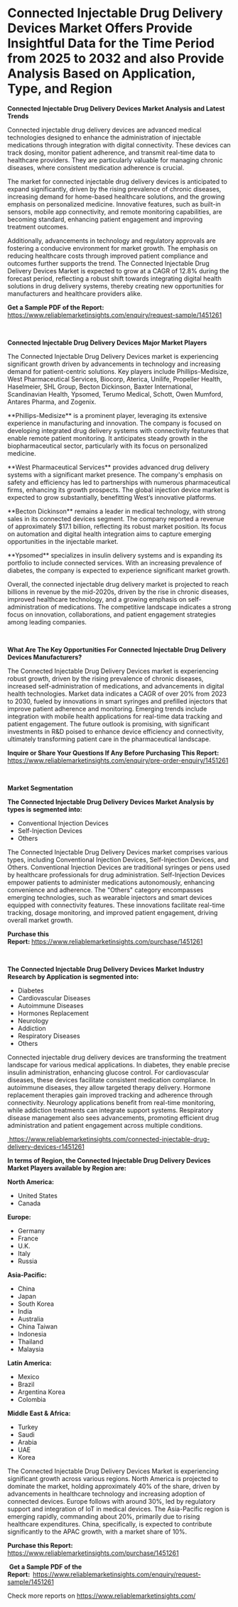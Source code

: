 <p><h1>Connected Injectable Drug Delivery Devices Market Offers Provide Insightful Data for the Time Period from 2025 to 2032 and also Provide Analysis Based on Application, Type, and Region</h1></p><p><strong>Connected Injectable Drug Delivery Devices Market Analysis and Latest Trends</strong></p>
<p><p>Connected injectable drug delivery devices are advanced medical technologies designed to enhance the administration of injectable medications through integration with digital connectivity. These devices can track dosing, monitor patient adherence, and transmit real-time data to healthcare providers. They are particularly valuable for managing chronic diseases, where consistent medication adherence is crucial.</p><p>The market for connected injectable drug delivery devices is anticipated to expand significantly, driven by the rising prevalence of chronic diseases, increasing demand for home-based healthcare solutions, and the growing emphasis on personalized medicine. Innovative features, such as built-in sensors, mobile app connectivity, and remote monitoring capabilities, are becoming standard, enhancing patient engagement and improving treatment outcomes.</p><p>Additionally, advancements in technology and regulatory approvals are fostering a conducive environment for market growth. The emphasis on reducing healthcare costs through improved patient compliance and outcomes further supports the trend. The Connected Injectable Drug Delivery Devices Market is expected to grow at a CAGR of 12.8% during the forecast period, reflecting a robust shift towards integrating digital health solutions in drug delivery systems, thereby creating new opportunities for manufacturers and healthcare providers alike.</p></p>
<p><strong>Get a Sample PDF of the Report:&nbsp;</strong> <a href="https://www.reliablemarketinsights.com/enquiry/request-sample/1451261?utm_campaign=3220&utm_medium=2&utm_source=Github&utm_content=ia&utm_term=04032025&utm_id=connected-injectable-drug-delivery-devices">https://www.reliablemarketinsights.com/enquiry/request-sample/1451261</a></p>
<p>&nbsp;</p>
<p><strong>Connected Injectable Drug Delivery Devices Major Market Players</strong></p>
<p><p>The Connected Injectable Drug Delivery Devices market is experiencing significant growth driven by advancements in technology and increasing demand for patient-centric solutions. Key players include Phillips-Medisize, West Pharmaceutical Services, Biocorp, Aterica, Unilife, Propeller Health, Haselmeier, SHL Group, Becton Dickinson, Baxter International, Scandinavian Health, Ypsomed, Terumo Medical, Schott, Owen Mumford, Antares Pharma, and Zogenix.</p><p>**Phillips-Medisize** is a prominent player, leveraging its extensive experience in manufacturing and innovation. The company is focused on developing integrated drug delivery systems with connectivity features that enable remote patient monitoring. It anticipates steady growth in the biopharmaceutical sector, particularly with its focus on personalized medicine.</p><p>**West Pharmaceutical Services** provides advanced drug delivery systems with a significant market presence. The company's emphasis on safety and efficiency has led to partnerships with numerous pharmaceutical firms, enhancing its growth prospects. The global injection device market is expected to grow substantially, benefitting West’s innovative platforms.</p><p>**Becton Dickinson** remains a leader in medical technology, with strong sales in its connected devices segment. The company reported a revenue of approximately $17.1 billion, reflecting its robust market position. Its focus on automation and digital health integration aims to capture emerging opportunities in the injectable market.</p><p>**Ypsomed** specializes in insulin delivery systems and is expanding its portfolio to include connected services. With an increasing prevalence of diabetes, the company is expected to experience significant market growth.</p><p>Overall, the connected injectable drug delivery market is projected to reach billions in revenue by the mid-2020s, driven by the rise in chronic diseases, improved healthcare technology, and a growing emphasis on self-administration of medications. The competitive landscape indicates a strong focus on innovation, collaborations, and patient engagement strategies among leading companies.</p></p>
<p>&nbsp;</p>
<p><strong>What Are The Key Opportunities For Connected Injectable Drug Delivery Devices Manufacturers?</strong></p>
<p><p>The Connected Injectable Drug Delivery Devices market is experiencing robust growth, driven by the rising prevalence of chronic diseases, increased self-administration of medications, and advancements in digital health technologies. Market data indicates a CAGR of over 20% from 2023 to 2030, fueled by innovations in smart syringes and prefilled injectors that improve patient adherence and monitoring. Emerging trends include integration with mobile health applications for real-time data tracking and patient engagement. The future outlook is promising, with significant investments in R&D poised to enhance device efficiency and connectivity, ultimately transforming patient care in the pharmaceutical landscape.</p></p>
<p><strong>Inquire or Share Your Questions If Any Before Purchasing This Report:</strong> <a href="https://www.reliablemarketinsights.com/enquiry/pre-order-enquiry/1451261?utm_campaign=3220&utm_medium=2&utm_source=Github&utm_content=ia&utm_term=04032025&utm_id=connected-injectable-drug-delivery-devices">https://www.reliablemarketinsights.com/enquiry/pre-order-enquiry/1451261</a></p>
<p>&nbsp;</p>
<p><strong>Market Segmentation</strong></p>
<p><strong>The Connected Injectable Drug Delivery Devices Market Analysis by types is segmented into:</strong></p>
<p><ul><li>Conventional Injection Devices</li><li>Self-Injection Devices</li><li>Others</li></ul></p>
<p><p>The Connected Injectable Drug Delivery Devices market comprises various types, including Conventional Injection Devices, Self-Injection Devices, and Others. Conventional Injection Devices are traditional syringes or pens used by healthcare professionals for drug administration. Self-Injection Devices empower patients to administer medications autonomously, enhancing convenience and adherence. The "Others" category encompasses emerging technologies, such as wearable injectors and smart devices equipped with connectivity features. These innovations facilitate real-time tracking, dosage monitoring, and improved patient engagement, driving overall market growth.</p></p>
<p><strong>Purchase this Report:&nbsp;</strong><a href="https://www.reliablemarketinsights.com/purchase/1451261?utm_campaign=3220&utm_medium=2&utm_source=Github&utm_content=ia&utm_term=04032025&utm_id=connected-injectable-drug-delivery-devices">https://www.reliablemarketinsights.com/purchase/1451261</a></p>
<p>&nbsp;</p>
<p><strong>The Connected Injectable Drug Delivery Devices Market Industry Research by Application is segmented into:</strong></p>
<p><ul><li>Diabetes</li><li>Cardiovascular Diseases</li><li>Autoimmune Diseases</li><li>Hormones Replacement</li><li>Neurology</li><li>Addiction</li><li>Respiratory Diseases</li><li>Others</li></ul></p>
<p><p>Connected injectable drug delivery devices are transforming the treatment landscape for various medical applications. In diabetes, they enable precise insulin administration, enhancing glucose control. For cardiovascular diseases, these devices facilitate consistent medication compliance. In autoimmune diseases, they allow targeted therapy delivery. Hormone replacement therapies gain improved tracking and adherence through connectivity. Neurology applications benefit from real-time monitoring, while addiction treatments can integrate support systems. Respiratory disease management also sees advancements, promoting efficient drug administration and patient engagement across multiple conditions.</p></p>
<p><a href="https://www.reliablemarketinsights.com/connected-injectable-drug-delivery-devices-r1451261?utm_campaign=3220&utm_medium=2&utm_source=Github&utm_content=ia&utm_term=04032025&utm_id=connected-injectable-drug-delivery-devices">&nbsp;https://www.reliablemarketinsights.com/connected-injectable-drug-delivery-devices-r1451261</a></p>
<p><strong>In terms of Region, the Connected Injectable Drug Delivery Devices Market Players available by Region are:</strong></p>
<p>
    <p> <strong> North America: </strong>
        <ul>
            <li>United States</li>
            <li>Canada</li>
        </ul>
        </p> 
    <p> <strong> Europe: </strong>
        <ul>
            <li>Germany</li>
            <li>France</li>
            <li>U.K.</li>
            <li>Italy</li>
            <li>Russia</li>
        </ul>
        </p> 
    <p> <strong> Asia-Pacific: </strong>
        <ul>
            <li>China</li>
            <li>Japan</li>
            <li>South Korea</li>
            <li>India</li>
            <li>Australia</li>
            <li>China Taiwan</li>
            <li>Indonesia</li>
            <li>Thailand</li>
            <li>Malaysia</li>
        </ul>
        </p> 
    <p> <strong> Latin America: </strong>
        <ul>
            <li>Mexico</li>
            <li>Brazil</li>
            <li>Argentina Korea</li>
            <li>Colombia</li>
        </ul>
        </p> 
    <p> <strong> Middle East & Africa: </strong>
        <ul>
            <li>Turkey</li>
            <li>Saudi</li>
            <li>Arabia</li>
            <li>UAE</li>
            <li>Korea</li>
        </ul>
    </p>
    </p>
<p><p>The Connected Injectable Drug Delivery Devices Market is experiencing significant growth across various regions. North America is projected to dominate the market, holding approximately 40% of the share, driven by advancements in healthcare technology and increasing adoption of connected devices. Europe follows with around 30%, led by regulatory support and integration of IoT in medical devices. The Asia-Pacific region is emerging rapidly, commanding about 20%, primarily due to rising healthcare expenditures. China, specifically, is expected to contribute significantly to the APAC growth, with a market share of 10%.</p></p>
<p><strong>Purchase this Report: </strong><a href="https://www.reliablemarketinsights.com/purchase/1451261?utm_campaign=3220&utm_medium=2&utm_source=Github&utm_content=ia&utm_term=04032025&utm_id=connected-injectable-drug-delivery-devices">https://www.reliablemarketinsights.com/purchase/1451261</a></p>
<p>&nbsp;<strong>Get a Sample PDF of the Report:&nbsp;&nbsp;</strong><a href="https://www.reliablemarketinsights.com/enquiry/request-sample/1451261?utm_campaign=3220&utm_medium=2&utm_source=Github&utm_content=ia&utm_term=04032025&utm_id=connected-injectable-drug-delivery-devices">https://www.reliablemarketinsights.com/enquiry/request-sample/1451261</a></p>
<p><strong></strong></p>
<p>Check more reports on <a href="https://www.reliablemarketinsights.com/?utm_campaign=3220&utm_medium=2&utm_source=Github&utm_content=ia&utm_term=04032025&utm_id=connected-injectable-drug-delivery-devices">https://www.reliablemarketinsights.com/</a></p>